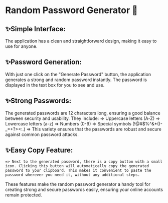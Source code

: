 # Random Password Generator 🚀

## ✨Simple Interface:

The application has a clean and straightforward design, making it easy to use for anyone.

## ✨Password Generation:

With just one click on the "Generate Password" button, the application generates a strong and random password instantly. The password is displayed in the text box for you to see and use.

## ✨Strong Passwords:

The generated passwords are 12 characters long, ensuring a good balance between security and usability. They include:
=> Uppercase letters (A-Z)
=> Lowercase letters (a-z)
=> Numbers (0-9)
=> Special symbols (!@#$%^&\*()-\_=+?><:.)
=> This variety ensures that the passwords are robust and secure against common password attacks.

## ✨Easy Copy Feature:

    => Next to the generated password, there is a copy button with a small icon. Clicking this button will automatically copy the generated password to your clipboard. This makes it convenient to paste the password wherever you need it, without any additional steps.

These features make the random password generator a handy tool for creating strong and secure passwords easily, ensuring your online accounts remain protected.
